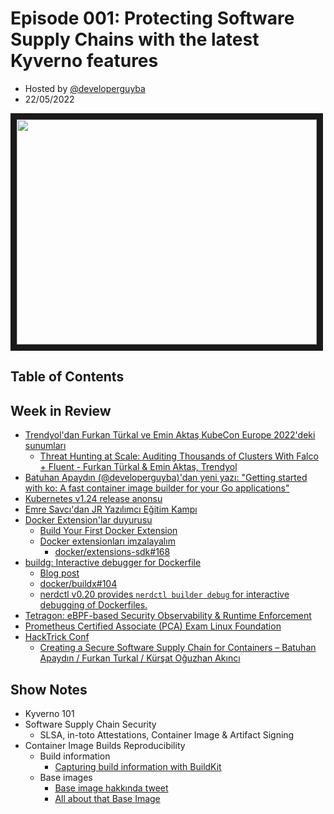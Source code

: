 # Episode 001: Protecting Software Supply Chains with the latest Kyverno features

- Hosted by [@developerguyba](https://github.com/developer-guy)
- 22/05/2022

<!--- Thumbnailed embed of the video, n8Xo_ghCIOSY is the video id from the youtube url --->

<a href="https://www.youtube.com/watch?v=DRyBrOUVTFg" target="_blank"><img src="http://img.youtube.com/vi/DRyBrOUVTFg/hqdefault.jpg" width="480" height="360" border="10" /></a>

## Table of Contents

## Week in Review

- [Trendyol'dan Furkan Türkal ve Emin Aktaş KubeCon Europe 2022'deki sunumları](https://twitter.com/furkanturkaI/status/1527578673897000961)
  - [Threat Hunting at Scale: Auditing Thousands of Clusters With Falco + Fluent - Furkan Türkal & Emin Aktaş, Trendyol](https://kccnceu2022.sched.com/event/ytrP/threat-hunting-at-scale-auditing-thousands-of-clusters-with-falco-fluent-furkan-turkal-emin-aktas-trendyol)
- [Batuhan Apaydın (@developerguyba)'dan yeni yazı: "Getting started with ko: A fast container image builder for your Go applications"](https://kubesimplify.com/getting-started-with-ko-a-fast-container-image-builder-for-your-go-applications)
- [Kubernetes v1.24 release anonsu](https://kubernetes.io/blog/2022/05/03/kubernetes-1-24-release-announcement/)
- [Emre Savcı'dan JR Yazılımcı Eğitim Kampı](https://twitter.com/mstrYoda_/status/1524777488714457089?s=20&t=4eaB5W9QkTlbxDCUveCYNw)
- [Docker Extension'lar duyurusu](https://twitter.com/Docker/status/1524045306215641093?s=20&t=acynPQ36pEiBDWlt0pWcIQ)
  - [Build Your First Docker Extension](https://www.docker.com/blog/build-your-first-docker-extension/)
  - [Docker extensionları imzalayalım](https://twitter.com/developerguyba/status/1526905271536304128?s=20&t=9YnZleiS7BeuPhFrTTJ0Ig)
    - [docker/extensions-sdk#168](https://github.com/docker/extensions-sdk/issues/168) 
- [buildg: Interactive debugger for Dockerfile](https://github.com/ktock/buildg)
  - [Blog post](https://medium.com/nttlabs/buildg-a48bc851c1bb)
  - [docker/buildx#104](https://github.com/docker/buildx/issues/1104)
  - [nerdctl v0.20 provides `nerdctl builder debug` for interactive debugging of Dockerfiles.](https://twitter.com/_AkihiroSuda_/status/1527208720962187264?s=20&t=73gYchM3Yg2sOoJyNs5ATg)
- [Tetragon: eBPF-based Security Observability & Runtime Enforcement](https://twitter.com/tgraf__/status/1526216104477175810?s=20&t=acynPQ36pEiBDWlt0pWcIQ)
- [Prometheus Certified Associate (PCA) Exam Linux Foundation](https://training.linuxfoundation.org/certification/prometheus-certified-associate/)
- [HackTrick Conf](https://hacktrickconf.com)
  - [Creating a Secure Software Supply Chain for Containers – Batuhan Apaydın / Furkan Turkal / Kürşat Oğuzhan Akıncı](https://hacktrickconf.com/session/sunum-6/)

## Show Notes

- Kyverno 101
- Software Supply Chain Security
  - SLSA, in-toto Attestations, Container Image & Artifact Signing
- Container Image Builds Reproducibility
  - Build information
    - [Capturing build information with BuildKit](https://www.docker.com/blog/capturing-build-information-buildkit/) 
  - Base images
    - [Base image hakkında tweet](https://twitter.com/developerguyba/status/1525039658895286272)
    - [All about that Base Image](https://blog.chainguard.dev/zero-security-debt-for-container-images-is-possible/)
